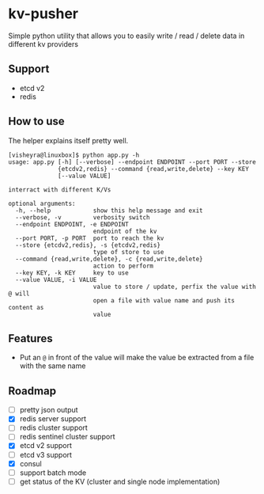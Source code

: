 # kv-pusher

Simple python utility that allows you to easily write / read / delete data in different kv providers

## Support

* etcd v2
* redis

## How to use

The helper explains itself pretty well.

```
[visheyra@linuxbox]$ python app.py -h
usage: app.py [-h] [--verbose] --endpoint ENDPOINT --port PORT --store
              {etcdv2,redis} --command {read,write,delete} --key KEY
              [--value VALUE]

interract with different K/Vs

optional arguments:
  -h, --help            show this help message and exit
  --verbose, -v         verbosity switch
  --endpoint ENDPOINT, -e ENDPOINT
                        endpoint of the kv
  --port PORT, -p PORT  port to reach the kv
  --store {etcdv2,redis}, -s {etcdv2,redis}
                        type of store to use
  --command {read,write,delete}, -c {read,write,delete}
                        action to perform
  --key KEY, -k KEY     key to use
  --value VALUE, -i VALUE
                        value to store / update, perfix the value with @ will
                        open a file with value name and push its content as
                        value
```

## Features

* Put an `@` in front of the value will make the value be extracted from a file with the same name

## Roadmap

* [ ] pretty json output
* [x] redis server support
* [ ] redis cluster support
* [ ] redis sentinel cluster support
* [x] etcd v2 support
* [ ] etcd v3 support
* [x] consul
* [ ] support batch mode
* [ ] get status of the KV (cluster and single node implementation)
